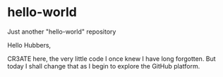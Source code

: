 # hello-world
Just another "hello-world" repository

Hello Hubbers,

CR3ATE here, the very little code I once knew I have long forgotten. But today I shall change that as I begin to explore the GitHub platform. 
